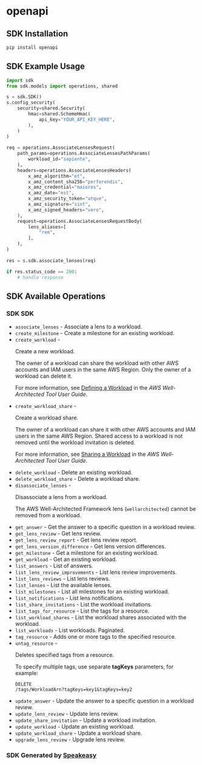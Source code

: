# openapi

<!-- Start SDK Installation -->
## SDK Installation

```bash
pip install openapi
```
<!-- End SDK Installation -->

<!-- Start SDK Example Usage -->
## SDK Example Usage

```python
import sdk
from sdk.models import operations, shared

s = sdk.SDK()
s.config_security(
    security=shared.Security(
        hmac=shared.SchemeHmac(
            api_key="YOUR_API_KEY_HERE",
        ),
    )
)
    
req = operations.AssociateLensesRequest(
    path_params=operations.AssociateLensesPathParams(
        workload_id="sapiente",
    ),
    headers=operations.AssociateLensesHeaders(
        x_amz_algorithm="et",
        x_amz_content_sha256="perferendis",
        x_amz_credential="maiores",
        x_amz_date="est",
        x_amz_security_token="atque",
        x_amz_signature="sint",
        x_amz_signed_headers="vero",
    ),
    request=operations.AssociateLensesRequestBody(
        lens_aliases=[
            "rem",
        ],
    ),
)
    
res = s.sdk.associate_lenses(req)

if res.status_code == 200:
    # handle response
```
<!-- End SDK Example Usage -->

<!-- Start SDK Available Operations -->
## SDK Available Operations

### SDK SDK

* `associate_lenses` - Associate a lens to a workload.
* `create_milestone` - Create a milestone for an existing workload.
* `create_workload` - <p>Create a new workload.</p> <p>The owner of a workload can share the workload with other AWS accounts and IAM users in the same AWS Region. Only the owner of a workload can delete it.</p> <p>For more information, see <a href="https://docs.aws.amazon.com/wellarchitected/latest/userguide/define-workload.html">Defining a Workload</a> in the <i>AWS Well-Architected Tool User Guide</i>.</p>
* `create_workload_share` - <p>Create a workload share.</p> <p>The owner of a workload can share it with other AWS accounts and IAM users in the same AWS Region. Shared access to a workload is not removed until the workload invitation is deleted.</p> <p>For more information, see <a href="https://docs.aws.amazon.com/wellarchitected/latest/userguide/workloads-sharing.html">Sharing a Workload</a> in the <i>AWS Well-Architected Tool User Guide</i>.</p>
* `delete_workload` - Delete an existing workload.
* `delete_workload_share` - Delete a workload share.
* `disassociate_lenses` - <p>Disassociate a lens from a workload.</p> <note> <p>The AWS Well-Architected Framework lens (<code>wellarchitected</code>) cannot be removed from a workload.</p> </note>
* `get_answer` - Get the answer to a specific question in a workload review.
* `get_lens_review` - Get lens review.
* `get_lens_review_report` - Get lens review report.
* `get_lens_version_difference` - Get lens version differences.
* `get_milestone` - Get a milestone for an existing workload.
* `get_workload` - Get an existing workload.
* `list_answers` - List of answers.
* `list_lens_review_improvements` - List lens review improvements.
* `list_lens_reviews` - List lens reviews.
* `list_lenses` - List the available lenses.
* `list_milestones` - List all milestones for an existing workload.
* `list_notifications` - List lens notifications.
* `list_share_invitations` - List the workload invitations.
* `list_tags_for_resource` - List the tags for a resource.
* `list_workload_shares` - List the workload shares associated with the workload.
* `list_workloads` - List workloads. Paginated.
* `tag_resource` - Adds one or more tags to the specified resource.
* `untag_resource` - <p>Deletes specified tags from a resource.</p> <p>To specify multiple tags, use separate <b>tagKeys</b> parameters, for example:</p> <p> <code>DELETE /tags/WorkloadArn?tagKeys=key1&amp;tagKeys=key2</code> </p>
* `update_answer` - Update the answer to a specific question in a workload review.
* `update_lens_review` - Update lens review.
* `update_share_invitation` - Update a workload invitation.
* `update_workload` - Update an existing workload.
* `update_workload_share` - Update a workload share.
* `upgrade_lens_review` - Upgrade lens review.

<!-- End SDK Available Operations -->

### SDK Generated by [Speakeasy](https://docs.speakeasyapi.dev/docs/using-speakeasy/client-sdks)

